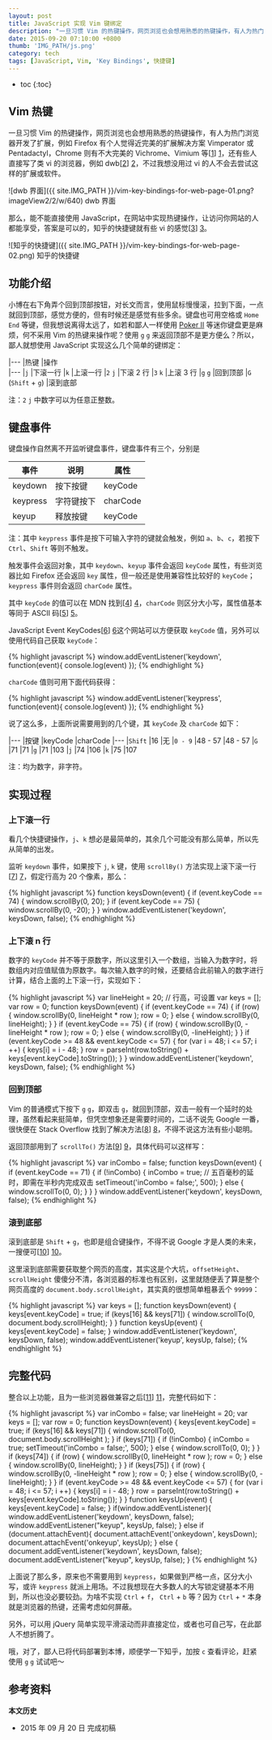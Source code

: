 ```yaml
---
layout: post
title: JavaScript 实现 Vim 键绑定
description: "一旦习惯 Vim 的热键操作，网页浏览也会想用熟悉的热键操作，有人为热门浏览器开发了扩展，例如 Firefox 有个人觉得近完美的扩展解决方案 Vimperator 或 Pentadactyl，Chrome 则有不大完美的 Vichrome、Vimium 等，还有些人直接写了类 vi 的浏览器，例如 dwb，不过我想没用过 vi 的人不会去尝试这样的扩展或软件。"
date: 2015-09-20 07:10:00 +0800
thumb: 'IMG_PATH/js.png'
category: tech
tags: [JavaScript, Vim, 'Key Bindings', 快捷键]
---
```


* toc
{:toc}

## Vim 热键

一旦习惯 Vim 的热键操作，网页浏览也会想用熟悉的热键操作，有人为热门浏览器开发了扩展，例如 Firefox 有个人觉得近完美的扩展解决方案 Vimperator 或 Pentadactyl，Chrome 则有不大完美的 Vichrome、Vimium 等[[1]] [1]，还有些人直接写了类 vi 的浏览器，例如 dwb[[2]] [2]，不过我想没用过 vi 的人不会去尝试这样的扩展或软件。

![dwb 界面]({{ site.IMG_PATH }}/vim-key-bindings-for-web-page-01.png?imageView2/2/w/640)
dwb 界面

那么，能不能直接使用 JavaScript，在网站中实现热键操作，让访问你网站的人都能享受，答案是可以的，知乎的快捷键就有些 vi 的感觉[[3]] [3]。

![知乎的快捷键]({{ site.IMG_PATH }}/vim-key-bindings-for-web-page-02.png)
知乎的快捷键

## 功能介绍

小博在右下角弄个回到顶部按钮，对长文而言，使用鼠标慢慢滚，拉到下面，一点就回到顶部，感觉方便的，但有时候还是感觉有些多余。键盘也可用空格或 `Home` `End` 等键，但我想说离得太远了，如若和鄙人一样使用 [Poker II](poker-2.html) 等迷你键盘更是麻烦，何不采用 Vim 的热键来操作呢？使用 `g` `g` 来返回顶部不是更方便么？所以，鄙人就想使用 JavaScript 实现这么几个简单的键绑定：

|---
|热键                |操作     
|---
|`j`                 |下滚一行 
|`k`                 |上滚一行 
|`2` `j`             |下滚 2 行
|`3` `k`             |上滚 3 行
|`g` `g`             |回到顶部 
|`G` (`Shift` + `g`) |滚到底部 

注：`2` `j` 中数字可以为任意正整数。

## 键盘事件

键盘操作自然离不开监听键盘事件，键盘事件有三个，分别是

|事件                |说明      |属性    |
|--------------------|----------|--------|
|keydown             |按下按键  |keyCode |
|keypress            |字符键按下|charCode|
|keyup               |释放按键  |keyCode |

注：其中 `keypress` 事件是按下可输入字符的键就会触发，例如 `a`、`b`、`c`，若按下 `Ctrl`、`Shift` 等则不触发。

触发事件会返回对象，其中 `keydown`、`keyup` 事件会返回 `keyCode` 属性，有些浏览器比如 Firefox 还会返回 `key` 属性，但一般还是使用兼容性比较好的 `keyCode`；`keypress` 事件则会返回 `charCode` 属性。

其中 `keyCode` 的值可以在 MDN 找到[[4]] [4]，`charCode` 则区分大小写，属性值基本等同于 ASCII 码[[5]] [5]。

JavaScript Event KeyCodes[[6]] [6]这个网站可以方便获取 `keyCode` 值，另外可以使用代码自己获取 `keyCode`：

{% highlight javascript %}
window.addEventListener('keydown', function(event){ console.log(event) });
{% endhighlight %}

`charCode` 值则可用下面代码获得：

{% highlight javascript %}
window.addEventListener('keypress', function(event){ console.log(event) });
{% endhighlight %}

说了这么多，上面所说需要用到的几个键，其 `keyCode` 及 `charCode` 如下：

|---
|按键    |keyCode |charCode
|---
|`Shift` |16      |无
|`0 - 9` |48 - 57 |48 - 57
|`G`     |71      |71
|`g`     |71      |103
|`j`     |74      |106
|`k`     |75      |107

注：均为数字，非字符。

## 实现过程

### 上下滚一行

看几个快捷键操作，`j`、`k` 想必是最简单的，其余几个可能没有那么简单，所以先从简单的出发。

监听 `keydown` 事件，如果按下 `j`, `k` 键，使用 `scrollBy()` 方法实现上滚下滚一行[[7]] [7]，假定行高为 20 个像素，那么：

{% highlight javascript %}
function keysDown(event) {
  if (event.keyCode == 74) {
    window.scrollBy(0, 20);
  }
  if (event.keyCode == 75) {
    window.scrollBy(0, -20);
  }
}
window.addEventListener('keydown', keysDown, false);
{% endhighlight %}

### 上下滚 n 行

数字的 `keyCode` 并不等于原数字，所以这里引入一个数组，当输入为数字时，将数组内对应值赋值为原数字。每次输入数字的时候，还要结合此前输入的数字进行计算，结合上面的上下滚一行，实现如下：

{% highlight javascript %}
var lineHeight = 20; // 行高，可设置
var keys = [];
var row = 0;
function keysDown(event) {
  if (event.keyCode == 74) {
    if (row) {
      window.scrollBy(0, lineHeight * row );
      row = 0;
    } else {
      window.scrollBy(0, lineHeight);
    }
  }
  if (event.keyCode == 75) {
    if (row) {
      window.scrollBy(0, -lineHeight * row );
      row = 0;
    } else {
      window.scrollBy(0, -lineHeight);
    }
  }
  if (event.keyCode >= 48 && event.keyCode <= 57) {
    for (var i = 48; i <= 57; i ++) {
      keys[i] = i - 48;
    }
    row = parseInt(row.toString() + keys[event.keyCode].toString());
  }
}
window.addEventListener('keydown', keysDown, false);
{% endhighlight %}

### 回到顶部

Vim 的普通模式下按下 `g` `g`，即双击 `g`，就回到顶部，双击一般有一个延时的处理，虽然看起来挺简单，但凭空想象还是需要时间的，二话不说先 Google 一番，很快便在 Stack Overflow 找到了解决方法[[8]] [8]，不得不说这方法有些小聪明。

返回顶部用到了 `scrollTo()` 方法[[9]] [9]，具体代码可以这样写：

{% highlight javascript %}
var inCombo = false;
function keysDown(event) {
  if (event.keyCode == 71) {
    if (!inCombo) {
      inCombo = true;
      // 五百毫秒的延时，即需在半秒内完成双击
      setTimeout('inCombo = false;', 500);
    } else {
      window.scrollTo(0, 0);
    }
  }
}
window.addEventListener('keydown', keysDown, false);
{% endhighlight %}

### 滚到底部

滚到底部是 `Shift` + `g`，也即是组合键操作，不得不说 Google 才是人类的未来，一搜便可[[10]] [10]。

这里滚到底部需要获取整个网页的高度，其实这是个大坑，`offsetHeight`、`scrollHeight` 傻傻分不清，各浏览器的标准也有区别，这里就随便丢了算是整个网页高度的 `document.body.scrollHeight`，其实真的很想简单粗暴丢个 `99999`：

{% highlight javascript %}
var keys = [];
function keysDown(event) {
  keys[event.keyCode] = true;
  if (keys[16] && keys[71]) {
    window.scrollTo(0, document.body.scrollHeight);
  }
}
function keysUp(event) {
  keys[event.keyCode] = false;
}
window.addEventListener('keydown', keysDown, false);
window.addEventListener('keyup', keysUp, false);
{% endhighlight %}

## 完整代码

整合以上功能，且为一些浏览器做兼容之后[[11]] [11]，完整代码如下：

{% highlight javascript %}
var inCombo = false;
var lineHeight = 20;
var keys = [];
var row = 0;
function keysDown(event) {
  keys[event.keyCode] = true;
  if (keys[16] && keys[71]) {
    window.scrollTo(0, document.body.scrollHeight );
  }
  if (keys[71]) {
    if (!inCombo) {
      inCombo = true;
      setTimeout('inCombo = false;', 500);
    } else {
      window.scrollTo(0, 0);
    }
  }
  if (keys[74]) {
    if (row) {
      window.scrollBy(0, lineHeight * row );
      row = 0;
    } else {
      window.scrollBy(0, lineHeight);
    }
  }
  if (keys[75]) {
    if (row) {
      window.scrollBy(0, -lineHeight * row );
      row = 0;
    } else {
      window.scrollBy(0, -lineHeight);
    }
  }
  if (event.keyCode >= 48 && event.keyCode <= 57) {
    for (var i = 48; i <= 57; i ++) {
      keys[i] = i - 48;
    }
    row = parseInt(row.toString() + keys[event.keyCode].toString());
  }
}
function keysUp(event) {
  keys[event.keyCode] = false;
}
if(window.addEventListener){
  window.addEventListener('keydown', keysDown, false);
  window.addEventListener("keyup", keysUp, false);
} else if (document.attachEvent){
  document.attachEvent('onkeydown', keysDown);
  document.attachEvent('onkeyup', keysUp);
} else {
  document.addEventListener('keydown', keysDown, false);
  document.addEventListener("keyup", keysUp, false);
}
{% endhighlight %}

上面说了那么多，原来也不需要用到 `keypress`，如果做到严格一点，区分大小写，或许 `keypress` 就派上用场。不过我想现在大多数人的大写锁定键基本不用到，所以也没必要较劲。为啥不实现 `Ctrl` + `f`， `Ctrl` + `b` 等？因为 `Ctrl` + `*` 本身就是浏览器的热键，还需考虑如何屏蔽。

另外，可以用 jQuery 简单实现平滑滚动而非直接定位，或者也可自己写，在此鄙人不想折腾了。

哦，对了，鄙人已将代码部署到本博，顺便学一下知乎，加按 `c` 查看评论，赶紧使用 `g` `g` 试试吧～

## 参考资料

[1]: http://vim.wikia.com/wiki/Vim_key_bindings_for_web_browsers "Vim key bindings for web browsers"
[2]: http://portix.bitbucket.org/dwb/ "dwb - a webkit browser"
[3]: http://www.zhihu.com/question/19842222 "知乎支持快捷键吗？"
[4]: https://developer.mozilla.org/en-US/docs/Web/API/KeyboardEvent/keyCode "KeyboardEvent.keyCode - Web API Interfaces | MDN"
[5]: https://zh.wikipedia.org/wiki/ASCII "ASCII - 维基百科"
[6]: http://keycode.info/ "JavaScript Event KeyCodes"
[7]: http://www.w3school.com.cn/jsref/met_win_scrollby.asp "HTML DOM scrollBy() 方法"
[8]: http://stackoverflow.com/a/4478456 "vim - press two continuous key to trigger an event in JavaScript - Stack Overflow"
[9]: http://www.w3school.com.cn/jsref/met_win_scrollto.asp "HTML DOM scrollTo() 方法"
[10]: http://www.kirupa.com/html5/keyboard_events_in_javascript.htm "Keyboard Events in JavaScript"
[11]: http://stackoverflow.com/a/9507321 "javascript - Why keydown listener doesn&#39;t work in IE - Stack Overflow"

**本文历史**

* 2015 年 09 月 20 日 完成初稿

